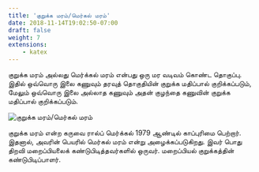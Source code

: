 ```yaml
---
title: 'குறுக்க மரம்/மெர்கல் மரம்'
date: 2018-11-14T19:02:50-07:00
draft: false
weight: 7
extensions:
    - katex
---
```

குறுக்க மரம் அல்லது மெர்க்கல் மரம் என்பது ஒரு மர வடிவம் கொண்ட தொகுப்பு. இதில் ஒவ்வொரு இலை கணுவும் தரவுத் தொகுதியின் குறுக்க மதிப்பால் குறிக்கப்படும், மேலும் ஒவ்வொரு இலை அல்லாத கணுவும் அதன் குழந்தை கணுவின் குறுக்க மதிப்பால் குறிக்கப்படும்.

![குறுக்க மரம்/மெர்கல் மரம்](/images/cryptography-ta/merkle-tree-ta.svg "குறுக்க மரம்/மெர்கல் மரம்")

குறுக்க மரம் என்ற கருவை ரால்ப் மெர்க்கல் 1979 ஆண்டில் காப்புரிமை பெற்றார். இதனால், அவரின் பெயரில் மெர்கல் மரம் என்று அழைக்கப்படுகிறது. இவர் பொது திறவி மறைப்பியலைக் கண்டுபிடித்தவர்களில் ஒருவர். மறைப்பியல் குறுக்கத்தின் கண்டுபிடிப்பாளர்.